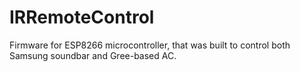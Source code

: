 # IRRemoteControl
Firmware for ESP8266 microcontroller, that was built to control both Samsung soundbar and Gree-based AC.
